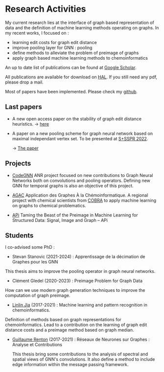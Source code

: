 
# Research Activities

My current research lies at the interface of graph based representation of data and
the definition of machine learning methods operating on graphs. In my recent works, I
focused on :
* learning edit costs for graph edit distance 
* improve pooling layer for GNN : pooling
* define methods to alleviate the problem of preimage of graphs
* apply graph based machine learning methods to chemoinformatics


An up to date list of publications can be found at [Google
Scholar](https://scholar.google.com/citations?user=YqmqE9gAAAAJ&hl=fr).

All publications are available for download on
[HAL](https://cv.archives-ouvertes.fr/benoit-gauzere?langChosen=fr). If you still need any
pdf, please drop a mail.

Most of papers have been implemented. Please check my [github](https://github.com/bgauzere/).

## Last papers
* A new open access paper on the stability of graph edit distance heuristics.
  -> [here](https://www.mdpi.com/2079-9292/11/20/3312)
  
* A paper on a new pooling scheme for graph neural network based on maximal independant
  vertex set. To be presented at [S+SSPR 2022](https://sspr2022.encs.concordia.ca/).
  
  -> [The paper](https://hal.archives-ouvertes.fr/hal-03739114/document)
  
  
## Projects

* [CodeGNN](https://www.normastic.fr/projet-anr-codegnn/) ANR project focused on new
  contributions to Graph Neural Networks both on convolutions and pooling
  operators. Defining new GNN for temporal graphs is also an objective of this project. 

* [AGAC](https://www.normastic.fr/analyse-de-graphes-appliquee-a-la-chemoinformatique/)
Application des Graphes À la Chémoinformatique. A regional project with chemical
scientists from [COBRA](https://www.insa-rouen.fr/recherche/laboratoires/cobra) to apply
machine learning on graphs to chemical problematics.

* [APi](https://anr.fr/Project-ANR-18-CE23-0014)
Taming the Beast of the Preimage in Machine Learning for Structured Data: Signal, Image
and Graph – APi


## Students

I co-advised some PhD : 

 * Stevan Stanovic (2021-2024) : Apprentissage de la décimation de Graphes pour les GNN

This thesis aims to improve the pooling operator in graph neural networks.

 * Clément Gledel (2020-2023) : Preimage Problem for Graph Data
 
 How can we use modern graph generation techniques to improve the computation of graph
 preimage. 

  * [Linlin Jia](https://jajupmochi.github.io/index_en.html) (2017-2021) :  Machine learning and pattern recognition in chemoinformatics.

Definition of methods based on graph representations for chemoinformatics. Lead to a
contribution on the learning of graph edit distance costs and a preimage method based on
graph median.

* [Guillaume Renton](https://scholar.google.fr/citations?user=2Cv9_-UAAAAJ&hl=fr) (2017-2021) : Réseaux de Neurones sur Graphes : Analyse et Contributions
  
  This thesis bring some contributions to the analysis of spectral and spatial views of
  GNN's convolutions. It also define a method to include edge information within the
  message passing framework. 
